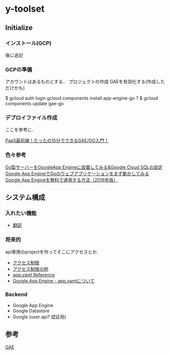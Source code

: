 # y-toolset
## Initialize
### インストール(GCP)
後に追記

### GCPの準備
アカウントはあるものとする．
プロジェクトの作成
GAEを有効化する(作成しただけかも)

$ gcloud auth login
gcloud components install app-engine-go
? $ gcloud components update gae-go

### デプロイファイル作成
ここを参考に．

[PaaS最前線！たったの15分でできるGAE/GO入門！](http://www.apps-gcp.com/gae-go-gettingstart-01/#i-4)

### 色々参考
[Go製サーバーをGoogleApp Engineに設置してみる&Google Cloud SQLの設定](http://onga-tec.hatenadiary.jp/entry/2016/08/13/032441)
[Google App EngineでGoのウェブアプリケーションをまず動かしてみる](http://qiita.com/taizo/items/845fcfc58cfd0b30020a)
[Google App Engineを無料で運用する方法（2016年版）](http://koni.hateblo.jp/entry/2016/01/06/130613)


## システム構成
### 入れたい機能
* [翻訳](https://soarcode.jp/posts/264)

### 将来的
api専用のprojectを作ってそこにアクセスとか．

* [アクセス制限](http://www.apps-gcp.com/gae-go-rest-api-1/)
* [アクセス制限の例](https://github.com/AustenConrad/go-lang-example-wiki-app/blob/master/app.yaml)
* [app.yaml Reference](https://cloud.google.com/appengine/docs/standard/go/config/appref)
* [Google App Engine - app.yamlについて](http://dackdive.hateblo.jp/entry/2015/03/14/225139)

### Backend
* Google App Engine
* Google Datastore
* Google (user api? 認証用)



## 参考
[GAE](https://github.com/keitarog/foodle)
